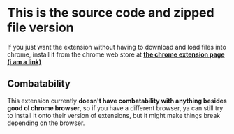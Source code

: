 
# This is the source code   and zipped file version
 If you just want the extension without having to download and load files into chrome, install it from the chrome web store at __**[the chrome extension page (i am a link)](https://link-url-here.org)**__
 
## Combatability
This extension currently **doesn't have combatability with anything besides good ol chrome browser**, so if you have a different browser, ya can still try to install it onto their version of extensions, but it might make things break depending on the browser.
